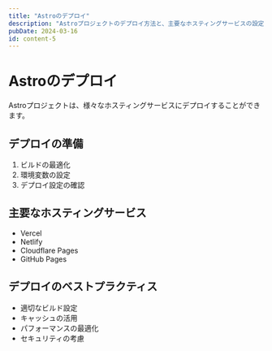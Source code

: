 ```yaml
---
title: "Astroのデプロイ"
description: "Astroプロジェクトのデプロイ方法と、主要なホスティングサービスの設定について解説します。"
pubDate: 2024-03-16
id: content-5
---
```


# Astroのデプロイ

Astroプロジェクトは、様々なホスティングサービスにデプロイすることができます。

## デプロイの準備

1. ビルドの最適化
2. 環境変数の設定
3. デプロイ設定の確認

## 主要なホスティングサービス

- Vercel
- Netlify
- Cloudflare Pages
- GitHub Pages

## デプロイのベストプラクティス

- 適切なビルド設定
- キャッシュの活用
- パフォーマンスの最適化
- セキュリティの考慮 